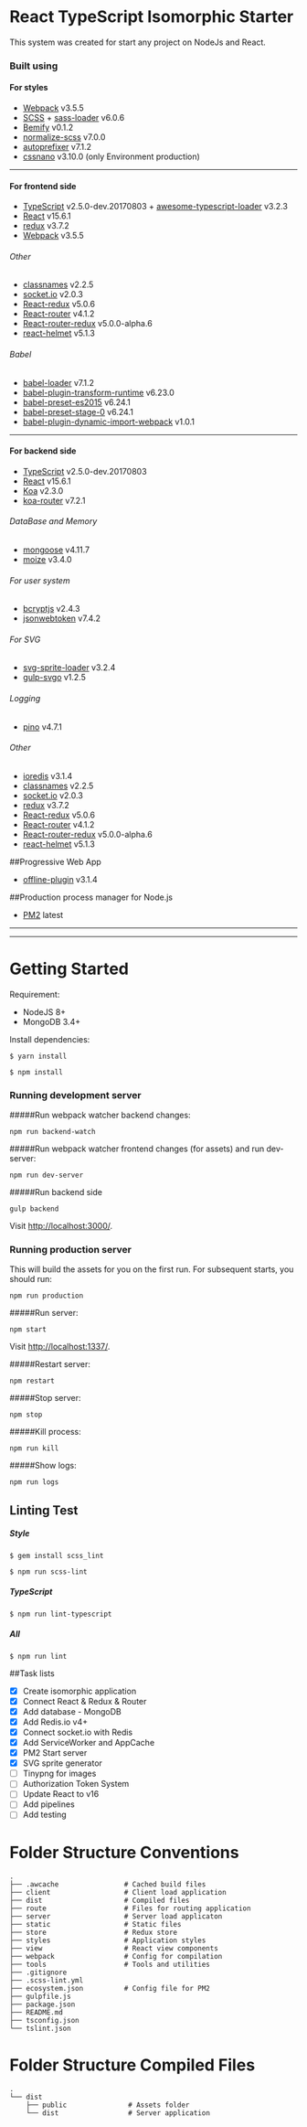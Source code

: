 # React TypeScript Isomorphic Starter
This system was created for start any project on NodeJs and React.
### Built using
#### For styles
- [Webpack](https://webpack.github.io) v3.5.5
- [SCSS](http://sass-lang.com) + [sass-loader](https://github.com/webpack-contrib/sass-loader) v6.0.6
- [Bemify](https://github.com/franzheidl/bemify) v0.1.2
- [normalize-scss](https://github.com/JohnAlbin/normalize-scss) v7.0.0
- [autoprefixer](https://github.com/postcss/autoprefixer) v7.1.2
- [cssnano](http://cssnano.co) v3.10.0 (only Environment production)
---------------
#### For frontend side
- [TypeScript](https://www.typescriptlang.org) v2.5.0-dev.20170803 + [awesome-typescript-loader](https://github.com/s-panferov/awesome-typescript-loader) v3.2.3
- [React](https://facebook.github.io/react/) v15.6.1
- [redux](http://redux.js.org) v3.7.2
- [Webpack](https://webpack.github.io) v3.5.5
###### Other
- [classnames](https://github.com/JedWatson/classnames) v2.2.5
- [socket.io](https://socket.io) v2.0.3
- [React-redux](https://github.com/reactjs/react-redux) v5.0.6
- [React-router](https://github.com/ReactTraining/react-router) v4.1.2
- [React-router-redux](https://github.com/ReactTraining/react-router/tree/master/packages/react-router-redux) v5.0.0-alpha.6
- [react-helmet](https://github.com/nfl/react-helmet) v5.1.3
###### Babel
- [babel-loader](https://github.com/babel/babel-loader) v7.1.2
- [babel-plugin-transform-runtime](https://babeljs.io/docs/plugins/transform-runtime/) v6.23.0
- [babel-preset-es2015](https://babeljs.io/docs/plugins/preset-es2015/) v6.24.1
- [babel-preset-stage-0](https://babeljs.io/docs/plugins/preset-stage-0/) v6.24.1
- [babel-plugin-dynamic-import-webpack](https://github.com/airbnb/babel-plugin-dynamic-import-webpack) v1.0.1
---------------
#### For backend side
- [TypeScript](https://www.typescriptlang.org) v2.5.0-dev.20170803
- [React](https://facebook.github.io/react/) v15.6.1
- [Koa](http://koajs.com) v2.3.0
- [koa-router](https://github.com/alexmingoia/koa-router) v7.2.1

###### DataBase and Memory
- [mongoose](http://mongoosejs.com) v4.11.7
- [moize](https://github.com/planttheidea/moize) v3.4.0

###### For user system
- [bcryptjs](https://github.com/dcodeIO/bcrypt.js) v2.4.3
- [jsonwebtoken](https://jwt.io/) v7.4.2

###### For SVG
- [svg-sprite-loader](https://github.com/kisenka/svg-sprite-loader) v3.2.4
- [gulp-svgo](https://github.com/corneliusio/gulp-svgo) v1.2.5

###### Logging
- [pino](http://getpino.io/) v4.7.1

###### Other
- [ioredis](https://github.com/luin/ioredis) v3.1.4
- [classnames](https://github.com/JedWatson/classnames) v2.2.5
- [socket.io](https://socket.io) v2.0.3
- [redux](http://redux.js.org) v3.7.2
- [React-redux](https://github.com/reactjs/react-redux) v5.0.6
- [React-router](https://github.com/ReactTraining/react-router) v4.1.2
- [React-router-redux](https://github.com/ReactTraining/react-router/tree/master/packages/react-router-redux) v5.0.0-alpha.6
- [react-helmet](https://github.com/nfl/react-helmet) v5.1.3

##Progressive Web App
- [offline-plugin](https://github.com/NekR/offline-plugin) v3.1.4

##Production process manager for Node.js
- [PM2](https://github.com/Unitech/pm2) latest

--------------------
--------------------

# Getting Started
Requirement:

- NodeJS 8+
- MongoDB 3.4+

Install dependencies:

```
$ yarn install
```

```
$ npm install
```

### Running development server
#####Run webpack watcher backend changes:

```
npm run backend-watch
```
#####Run webpack watcher frontend changes (for assets) and run dev-server:

```
npm run dev-server
```
#####Run backend side
```
gulp backend
```
Visit [http://localhost:3000/](http://localhost:3000/).

### Running production server
This will build the assets for you on the first run. For subsequent starts, you should run:

```
npm run production
```
#####Run server:
```
npm start
```
Visit [http://localhost:1337/](http://localhost:1337/).

#####Restart server:
```
npm restart
```

#####Stop server:
```
npm stop
```

#####Kill process:
```
npm run kill
```

#####Show logs:
```
npm run logs
```

## Linting Test
##### Style
```
$ gem install scss_lint
```
```
$ npm run scss-lint
```
##### TypeScript
```
$ npm run lint-typescript
```
##### All
```
$ npm run lint
```

##Task lists
- [x] Create isomorphic application
- [x] Connect React & Redux & Router
- [x] Add database - MongoDB
- [x] Add Redis.io v4+
- [x] Connect socket.io with Redis
- [x] Add ServiceWorker and AppCache
- [x] PM2 Start server
- [x] SVG sprite generator
- [ ] Tinypng for images
- [ ] Authorization Token System
- [ ] Update React to v16
- [ ] Add pipelines
- [ ] Add testing

Folder Structure Conventions
============================ 
    .
    ├── .awcache                # Cached build files
    ├── client                  # Client load application
    ├── dist                    # Compiled files
    ├── route                   # Files for routing application
    ├── server                  # Server load applicaton
    ├── static                  # Static files
    ├── store                   # Redux store
    ├── styles                  # Application styles
    ├── view                    # React view components
    ├── webpack                 # Config for compilation
    ├── tools                   # Tools and utilities
    ├── .gitignore
    ├── .scss-lint.yml
    ├── ecosystem.json          # Config file for PM2
    ├── gulpfile.js
    ├── package.json
    ├── README.md
    ├── tsconfig.json
    └── tslint.json
    
Folder Structure Compiled Files
============================ 
    .
    └── dist
        ├── public               # Assets folder
        └── dist                 # Server application